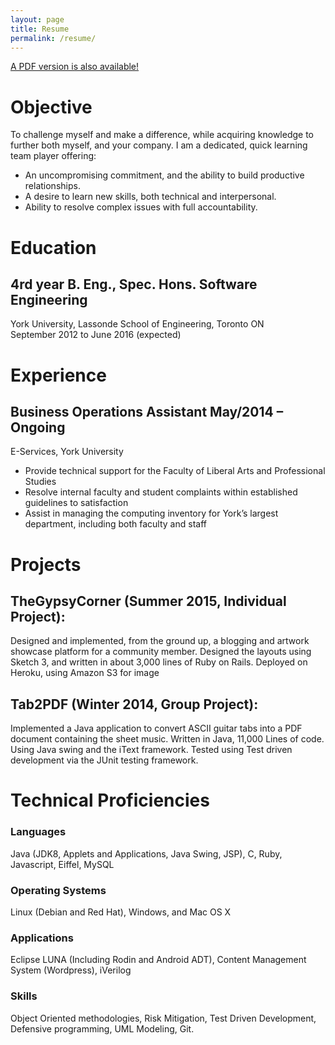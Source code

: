 ```yaml
---
layout: page
title: Resume
permalink: /resume/
---
```

[A PDF version is also available!](../docs/resume--skyler-layne.pdf)

# Objective
To challenge myself and make a difference, while acquiring knowledge to further both myself, and your company.
I am a dedicated, quick learning team player offering:
 - An uncompromising commitment, and the ability to build productive relationships.
 - A desire to learn new skills, both technical and interpersonal.
 - Ability to resolve complex issues with full accountability.

# Education
## 4rd year B. Eng., Spec. Hons. Software Engineering
York University, Lassonde School of Engineering, Toronto ON  
September 2012 to June 2016 (expected)

# Experience
## Business Operations Assistant May/2014 – Ongoing 
E-Services, York University  
 - Provide technical support for the Faculty of Liberal Arts and Professional Studies  
 - Resolve internal faculty and student complaints within established guidelines to
satisfaction  
 - Assist in managing the computing inventory for York’s largest department, including
both faculty and staff  

# Projects
## TheGypsyCorner (Summer 2015, Individual Project):  
Designed and implemented, from the ground up, a blogging and artwork showcase
 platform for a community member. Designed the layouts using Sketch 3, and written in
 about 3,000 lines of Ruby on Rails. Deployed on Heroku, using Amazon S3 for image

## Tab2PDF (Winter 2014, Group Project):  
Implemented a Java application to convert ASCII guitar tabs into a PDF document
 containing the sheet music. Written in Java, 11,000 Lines of code. Using Java swing and
 the iText framework. Tested using Test driven development via the JUnit testing
 framework.

# Technical Proficiencies

### Languages
Java (JDK8, Applets and Applications, Java Swing, JSP), C, Ruby, Javascript, Eiffel, MySQL

### Operating Systems
Linux (Debian and Red Hat), Windows, and Mac OS X

### Applications
Eclipse LUNA (Including Rodin and Android ADT), Content Management System (Wordpress), iVerilog

### Skills
Object Oriented methodologies, Risk Mitigation, Test Driven Development, Defensive programming, UML Modeling, Git.
